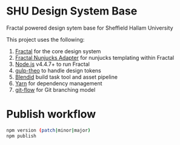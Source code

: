 # SHU Design System Base

Fractal powered design sytem base for Sheffield Hallam University

This project uses the following:

1. [Fractal](https://fractal.build/guide) for the core design system
2. [Fractal Nunjucks Adapter](https://github.com/frctl/nunjucks) for nunjucks templating within Fractal
3. [Node.js](https://nodejs.org/en/) v4.4.7+ to run Fractal
4. [gulp-theo](https://github.com/salesforce-ux/theo) to handle design tokens
5. [Blendid](https://github.com/vigetlabs/blendid) build task tool and asset pipeline
6. [Yarn](https://yarnpkg.com/lang/en/) for dependency management 
7. [git-flow](https://github.com/nvie/gitflow) for Git branching model


# Publish workflow

```bash
npm version (patch|minor|major)
npm publish
```
